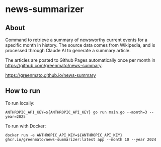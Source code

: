 # news-summarizer

## About

Command to retrieve a summary of newsworthy current events for a specific month in history. The source data comes from Wikipedia, and is processed through Claude AI to generate a summary article.

The articles are posted to Github Pages automatically once per month in https://github.com/greenmato/news-summary.

https://greenmato.github.io/news-summary

## How to run

To run locally:
```
ANTHROPIC_API_KEY=${ANTHROPIC_API_KEY} go run main.go --month=3 --year=2025
```

To run with Docker:
```
docker run -e ANTHROPIC_API_KEY=${ANTHROPIC_API_KEY} ghcr.io/greenmato/news-summarizer:latest app --month 10 --year 2024
```
